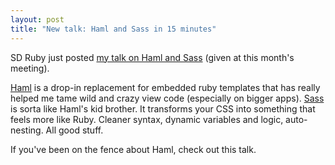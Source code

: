 ```yaml
--- 
layout: post
title: "New talk: Haml and Sass in 15 minutes"
---
```

SD Ruby just posted [my talk on Haml and Sass](http://podcast.sdruby.com/2007/11/20/episode-038-haml-and-sass-in-15-minutes) (given at this month's meeting).

[Haml](http://haml.hamptoncatlin.com/docs/haml) is a drop-in replacement for embedded ruby templates that has really helped me tame wild and crazy view code (especially on bigger apps). [Sass](http://haml.hamptoncatlin.com/docs/sass) is sorta like Haml's kid brother. It transforms your CSS into something that feels more like Ruby. Cleaner syntax, dynamic variables and logic, auto-nesting. All good stuff.

If you've been on the fence about Haml, check out this talk.

